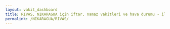 ```yaml
---
layout: vakit_dashboard
title: RIVAS, NIKARAGUA için iftar, namaz vakitleri ve hava durumu - ilçe/eyalet seç
permalink: /NIKARAGUA/RIVAS/
---
```


<script type="text/javascript">
  var GLOBAL_COUNTRY = 'NIKARAGUA';
  var GLOBAL_CITY = 'RIVAS';
  var GLOBAL_STATE = '';
  var lat = 72;
  var lon = 21;
</script>
